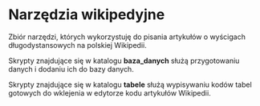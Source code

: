 # Narzędzia wikipedyjne

Zbiór narzędzi, których wykorzystuję do pisania artykułów o wyścigach długodystansowych na polskiej Wikipedii.

Skrypty znajdujące się w katalogu **baza_danych** służą przygotowaniu danych i dodaniu ich do bazy danych.

Skrypty znajdujące się w katalogu **tabele** służą wypisywaniu kodów tabel gotowych do wklejenia w edytorze kodu artykułów Wikipedii.